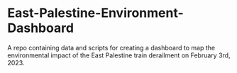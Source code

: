 # East-Palestine-Environment-Dashboard
A repo containing data and scripts for creating a dashboard to map the environmental impact of the East Palestine train derailment on February 3rd, 2023. 
